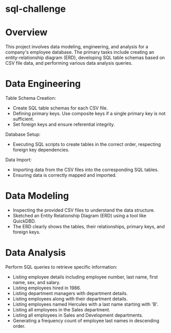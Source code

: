# sql-challenge

# Overview

This project involves data modeling, engineering, and analysis for a company's employee database. The primary tasks include creating an entity-relationship diagram (ERD), developing SQL table schemas based on CSV file data, and performing various data analysis queries.

# Data Engineering

Table Schema Creation:
- Create SQL table schemas for each CSV file.
- Defining primary keys. Use composite keys if a single primary key is not sufficient.
- Set foreign keys and ensure referential integrity.

Database Setup:
- Executing SQL scripts to create tables in the correct order, respecting foreign key dependencies.

Data Import:
- Importing data from the CSV files into the corresponding SQL tables.
- Ensuring data is correctly mapped and imported.

# Data Modeling

- Inspecting the provided CSV files to understand the data structure.
- Sketched an Entity Relationship Diagram (ERD) using a tool like QuickDBD.
- The ERD clearly shows the tables, their relationships, primary keys, and foreign keys.

# Data Analysis

Perform SQL queries to retrieve specific information:

- Listing employee details including employee number, last name, first name, sex, and salary.
- Listing employees hired in 1986.
- Listing department managers with department details.
- Listing employees along with their department details.
- Listing employees named Hercules with a last name starting with 'B'.
- Listing all employees in the Sales department.
- Listing all employees in Sales and Development departments.
- Generating a frequency count of employee last names in descending order.
